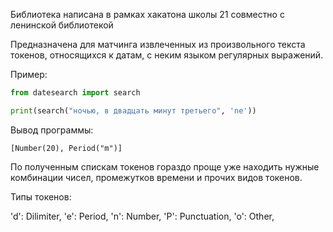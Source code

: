 Библиотека написана в рамках хакатона школы 21 совместно с ленинской библиотекой

Предназначена для матчинга извлеченных из произвольного текста токенов, относящихся к датам, с неким языком регулярных выражений.

Пример:


```python
from datesearch import search

print(search("ночью, в двадцать минут третьего", 'ne'))
```

Вывод программы:

```
[Number(20), Period("m")]
```

По полученным спискам токенов гораздо проще уже находить нужные комбинации чисел, промежутков времени и прочих видов токенов.

Типы токенов:

'd': Dilimiter,
'e': Period,
'n': Number,
'P': Punctuation,
'o': Other,
